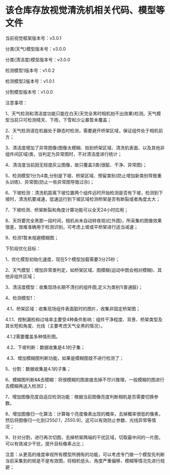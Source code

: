 # 该仓库存放视觉清洗机相关代码、模型等文件

当前视觉框架版本号：v3.0.1

分类(天气)模型版本号：v3.0.0

分类(清洁度)模型版本号：v3.0.0

检测模型1版本号：v1.0.2

检测模型2版本号：v1.0.1

分割模型版本号：v1.0.0



注意事项：

1、天气检测和清洁度功能只能在白天(天完全黑时相机拍不出效果)检测。天气模型当前只可检测晴天、下雨，下雪和沙尘暴暂未覆盖；

2、天气检测请在机器处于静态时检测，需要避开桥架区域，保证组件处于相机前方；

3、清洁度增加了异常图像(图像太模糊、拍到桥架区域、清洗机表面、以及其他非组件间区域)类，当判定为异常图时，不对清洁度进行统计；

4、清洁度当前因无轻度灰尘图像，故只覆盖3类(很脏、干净、异常图)；

5、检测模型1分为4类,分别是下坡、桥架区域、预留类别(防止增加新类别导致重头训练)、异常图(防止一些异常图导致过杀)；

6、下坡检测：清洗机距离下坡位置两个组件远时开始检测是否有下坡，检测到下坡时，清洗机要减速，低速运行到下坡区域检测桥架是否有断裂或者角度太大；

7、下坡检测、桥架断裂和角度计算功能可以全天24小时应用；

8、天将要完全黑那一段时间，相机尚未自动转夜视(红外图)，所采集的图像效果很差，很难准确用于检测识别，可考虑上坡或平桥架进行适当减速；

9、检测1暂未规避模糊图；



下阶段优化目标：

1、优化模型初始化速度，现在5个模型加载需要3分25秒；

2、天气模型：增加异常类判定，如桥架区域、图模糊(运动中图会相对模糊)、其他非组件区域；

3、清洁度模型：收集现场长期不清扫的组件图,定义为类别1(普通脏)；

4、检测模型1：

​     4.1、桥架区域：收集现场组件表面脏时的图片，收集非固定桥架图；

​     4.1.1、控制漏检和过啥率主要受4种条件影响：组件干净程度、背景、桥架类型及其长短和角度、光线（主要考虑天气全黑的情况）。

​    4.1.2需要覆盖多种情形图。

​    4.2、下坡判断：数据收集是4.1的子集；

​    4.3、增加模糊图判断功能，如果是模糊图就不进行检测了；

5、分割：数据收集是4.1的子集；

6、模糊图判断&&去模糊：将很模糊的图直接去掉不尽兴推理，一般模糊的图进行去模糊再送入检测2；

7、增加图像亮度自适应检测功能：根据当前图像亮度判断相机是否需要切换参数。

8、增加图像归一化算法：计算每个亮度像素出现的概率，去掉概率很低的像素，然后将图像归一化到[255*0.1，255*0.9]，这可以有效防止参数、光线异常等情况；

9、针对分割，进行再次切图，去掉桥架两端的干扰区域，切取最中间的一片图，可以有效减少干扰，提升目标像素占比；



注意：从更高的维度审视所有模型所拥有的功能，可以考虑专门做一个模型先判断当前采集到的帧是不是有效图，将相机低头、角度严重偏移、模糊等情况先进行规避；
